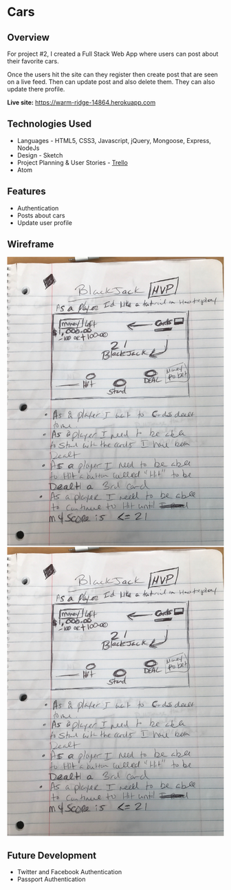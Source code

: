 # Cars

## Overview

For project #2, I created a Full Stack Web App where users can post about their favorite cars.

Once the users hit the site can they register then create post that are seen on a live feed. Then can update post and also delete them. They can also update there profile.

**Live site:** <https://warm-ridge-14864.herokuapp.com>

## Technologies Used

  * Languages - HTML5, CSS3, Javascript, jQuery, Mongoose, Express, NodeJs
  * Design - Sketch
  * Project Planning & User Stories - [Trello](https://trello.com/b/MxSAoMXw/project-2)
  * Atom


## Features

  * Authentication
  * Posts about cars
  * Update user profile



## Wireframe

![Wireframe](https://github.com/brandonking7/Blackjack/blob/master/IMG_0546.png?raw=true)
![Wireframe](https://github.com/brandonking7/Blackjack/blob/master/IMG_0546.png?raw=true)


## Future Development


  * Twitter and Facebook Authentication
  * Passport Authentication
